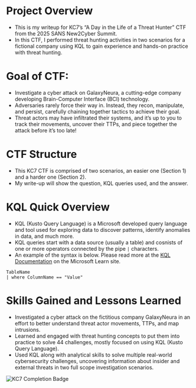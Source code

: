 # Project Overview
* This is my writeup for KC7’s “A Day in the Life of a Threat Hunter” CTF from the 2025 SANS New2Cyber Summit.
* In this CTF, I performed threat hunting activities in two scenarios for a fictional company using KQL to gain experience and hands-on practice with threat hunting.

# Goal of CTF:
* Investigate a cyber attack on GalaxyNeura, a cutting-edge company developing Brain-Computer Interface (BCI) technology.
* Adversaries rarely force their way in. Instead, they recon, manipulate, and persist, carefully chaining together tactics to achieve their goal.
* Threat actors may have infiltrated their systems, and it’s up to you to track their movements, uncover their TTPs, and piece together the attack before it’s too late!

# CTF Structure
* This KC7 CTF is comprised of two scenarios, an easier one (Section 1) and a harder one (Section 2).
* My write-up will show the question, KQL queries used, and the answer.

# KQL Quick Overview
* KQL (Kusto Query Language) is a Microsoft developed query language and tool used for exploring data to discover patterns, identify anomalies in data, and much more.
* KQL queries start with a data source (usually a table) and cosnists of one or more operators connected by the pipe  ```|``` characters.
* An example of the syntax is below. Please read more at the [KQL Documentation](https://learn.microsoft.com/en-us/kusto/query/?view=microsoft-fabric) on the Microsoft Learn site.
```kql
TableName
| where ColumnName == "Value"
```

# Skills Gained and Lessons Learned
* Investigated a cyber attack on the fictitious company GalaxyNeura in an effort to better understand threat actor movements, TTPs, and map intrusions.
* Learned and engaged with threat hunting concepts to put them into practice to solve 44 challenges, mostly focused on using KQL (Kusto Query Language).
* Used KQL along with analytical skills to solve multiple real-world cybersecurity challenges, uncovering information about insider and external threats in two full scope investigation scenarios.

![KC7 Completion Badge](https://github.com/user-attachments/assets/4cdbede0-0e32-4964-85da-5d48aef6e371)
